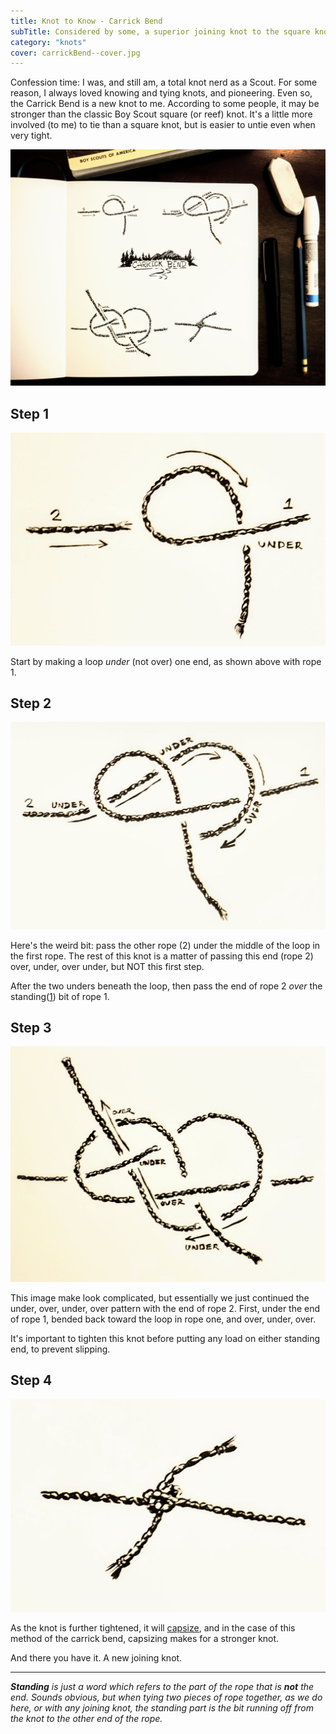 ```yaml
---
title: Knot to Know - Carrick Bend
subTitle: Considered by some, a superior joining knot to the square knot
category: "knots"
cover: carrickBend--cover.jpg
---
```


Confession time: I was, and still am, a total knot nerd as a Scout. For some reason, I always loved knowing and tying knots, and pioneering. Even so, the Carrick Bend is a new knot to me. According to some people, it may be stronger than the classic Boy Scout square (or reef) knot. It's a little more involved (to me) to tie than a square knot, but is easier to untie even when very tight.

![Carrick Bend](./carrickBend.jpg)

## Step 1

![Carrick Bend Step 1](./carrick-bend-step1.jpg)

Start by making a loop _under_ (not over) one end, as shown above with rope 1.

## Step 2

![Carrick Bend Step 2](./carrick-bend-step2.jpg)

Here's the weird bit: pass the other rope (2) under the middle of the loop in the first rope.  The rest of this knot is a matter of passing this end (rope 2) over, under, over under, but NOT this first step. 

After the two unders beneath the loop, then pass the end of rope 2 _over_ the standing([1](#standing)) bit of rope 1.

## Step 3

![Carrick Bend Step 3](./carrick-bend-step3.jpg)

This image make look complicated, but essentially we just continued the under, over, under, over pattern with the end of rope 2. First, under the end of rope 1, bended back toward the loop in rope one, and over, under, over. 

It's important to tighten this knot before putting any load on either standing end, to prevent slipping.

## Step 4

![Carrick Bend Step 4](./carrick-bend-step4.jpg)

As the knot is further tightened, it will [capsize](https://en.wikipedia.org/wiki/Knot#Capsizing), and in the case of this method of the carrick bend, capsizing makes for a stronger knot.

And there you have it. A new joining knot. 

---

 <a id="standing"></a> _**Standing** is just a word which refers to the part of the rope that is **not** the end. Sounds obvious, but when tying two pieces of rope together, as we do here, or with any joining knot, the standing part is the bit running off from the knot to the other end of the rope._